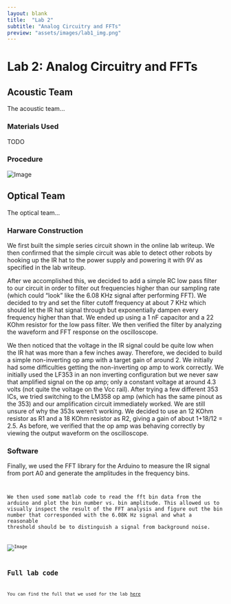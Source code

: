 ```yaml
---
layout: blank
title:  "Lab 2"
subtitle: "Analog Circuitry and FFTs"
preview: "assets/images/lab1_img.png"
---
```


# Lab 2: Analog Circuitry and FFTs

## Acoustic Team

The acoustic team...

### Materials Used

TODO

### Procedure

![Image](labs/lab2/images/660hz.png)

## Optical Team

The optical team...

### Harware Construction

We first built the simple series circuit shown in the online lab writeup. We then confirmed that the simple circuit was able to detect other robots by hooking up the IR hat to the power supply and powering it with 9V as specified in the lab writeup.
<Oscilloscope screen grab of FFT and signal>

After we accomplished this, we decided to add a simple RC low pass filter to our circuit in order to filter out frequencies higher than our sampling rate (which could “look” like the 6.08 KHz signal after performing FFT). We decided to try and set the filter cutoff frequency at about 7 KHz which should let the IR hat signal through but exponentially dampen every frequency higher than that. We ended up using a 1 nF capacitor and a 22 KOhm resistor for the low pass filter. We then verified the filter by analyzing the waveform and FFT response on the oscilloscope.
<Oscilloscope screen grab of FFT and signal>

We then noticed that the voltage in the IR signal could be quite low when the IR hat was more than a few inches away. Therefore, we decided to build a simple non-inverting op amp with a target gain of around 2. We initially had some difficulties getting the non-inverting op amp to work correctly. We initially used the LF353 in an non inverting configuration but we never saw that amplified signal on the op amp; only a constant voltage at around 4.3 volts (not quite the voltage on the Vcc rail). After trying a few different 353 ICs, we tried switching to the LM358 op amp (which has the same pinout as the 353) and our amplification circuit immediately worked. We are still unsure of why the 353s weren’t working. We decided to use an 12 KOhm resistor as R1 and a 18 KOhm resistor as R2, giving a gain of about 1+18/12 = 2.5. As before, we verified that the op amp was behaving correctly by viewing the output waveform on the oscilloscope.
<Oscilloscope screen grab of signal and FFT>

### Software

Finally, we used the FFT library for the Arduino to measure the IR signal from port A0 and generate the amplitudes in the frequency bins. 
<Code snippet>

We then used some matlab code to read the fft bin data from the arduino and plot the bin number vs. bin amplitude. This allowed us to visually inspect the result of the FFT analysis and figure out the bin number that corresponded with the 6.08K Hz signal and what a reasonable threshold should be to distinguish a signal from background noise. 
<Code snippet>

![Image](labs/lab2/images/6khztriangle.png)

## Full lab code

You can find the full that we used for the lab [here](https://github.com/ece3400team11/ece3400team11.github.io/tree/master/_labs/lab2/code)
